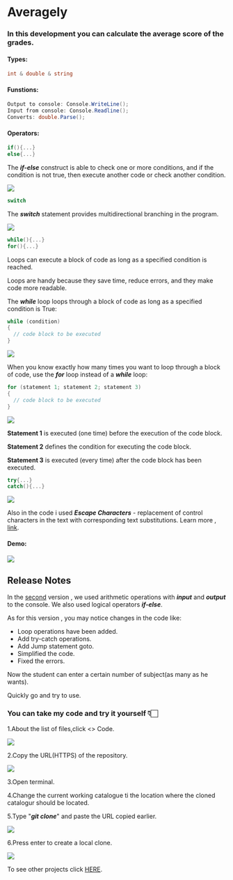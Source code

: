 # Averagely
### In this development you can calculate the average score of the grades.

#### Types:
```C#
int & double & string
```
#### Funstions:
```C#
Output to console: Console.WriteLine();
Input from console: Console.Readline();
Converts: double.Parse();
```
#### Operators:
```C#
if(){...}
else{...}
```
The ***if-else*** construct is able to check one or more conditions, and if the condition is not true, then execute another code or check another condition.

![](./demoAveragely/demo9.png)
```C#
switch
```
The ***switch*** statement provides multidirectional branching in the program.

![](./demoAveragely/demo10.png)

```C#
while(){...}
for(){...}
```
Loops can execute a block of code as long as a specified condition is reached.

Loops are handy because they save time, reduce errors, and they make code more readable.

The ***while*** loop loops through a block of code as long as a specified condition is True:
```C#
while (condition) 
{
  // code block to be executed
}
```
![](./demoAveragely/demo7.png)

When you know exactly how many times you want to loop through a block of code, use the ***for*** loop instead of a ***while*** loop:
```C#
for (statement 1; statement 2; statement 3) 
{
  // code block to be executed
}
```
![](./demoAveragely/demo8.png)

**Statement 1** is executed (one time) before the execution of the code block.

**Statement 2** defines the condition for executing the code block.

**Statement 3** is executed (every time) after the code block has been executed.

```C#
try{...}
catch(){...}
```

![](./demoAveragely/demo5.png)

Also in the code i used ***Escape Characters*** - replacement of control characters in the text with corresponding text substitutions.
Learn more , [link](https://codebuns.com/csharp-basics/escape-sequences/).

#### Demo:

![](demoAveragely/demo6.png)

## Release Notes

In the [second](https://github.com/ZafarUrakov/Averagely/tree/releases/v2.0) version , we used arithmetic operations with ***input*** and ***output*** to the console.
We also used logical operators ***if-else***.

As for this version , you may notice changes in the code like:

- Loop operations have been added.
- Add try-catch operations.
- Add Jump statement goto.
- Simplified the code.
- Fixed the errors.
  
Now the student can enter a certain number of subject(as many as he wants).

Quickly go and try to use.

### You can take my code and try it yourself 👇🏻

1.About the list of files,click <> Code.

![](./demoAveragely/demo1.png)

2.Copy the URL(HTTPS) of the repository.

![](./demoAveragely/demo2.png)

3.Open terminal.

4.Change the current working catalogue ti the location where the cloned catalogur should be located.

5.Type "***git clone***" and paste the URL copied earlier.

![](./demoAveragely/demo3.png)

6.Press enter to create a local clone.

![](./demoAveragely/demo4.png)

To see other projects click [HERE](https://github.com/ZafarUrakov).
